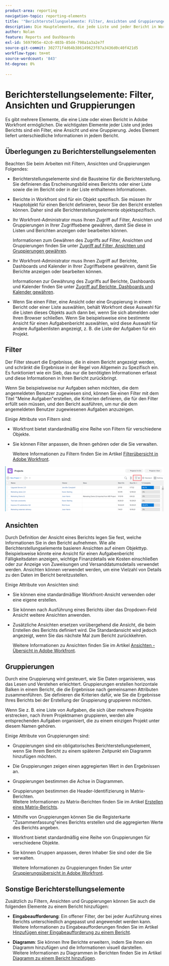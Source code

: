 ```yaml
---
product-area: reporting
navigation-topic: reporting-elements
title: '"Berichterstellungselemente: Filter, Ansichten und Gruppierungen'
description: Die Hauptelemente, die jede Liste und jeder Bericht in Workfront aufweisen muss, sind Filter, Ansichten und Gruppierungen. Jedes Element liefert unterschiedliche Informationen in jedem Bericht.
author: Nolan
feature: Reports and Dashboards
exl-id: 5697905e-42c0-403b-85d4-798a1a3a2e7f
source-git-commit: 302771f4d64b386149623f87a3436d0c40f421d5
workflow-type: tm+mt
source-wordcount: '843'
ht-degree: 0%

---
```


# Berichterstellungselemente: Filter, Ansichten und Gruppierungen

<!--
<div style="color: #ff1493;" data-mc-conditions="QuicksilverOrClassic.Draft mode">
<p>AL: Add information here about all the different kinds of FVGs: in reports, in lists, beta, etc // OR: this article should be a high-level overview of reporting elements. Then, each type of element should have:</p>
<p>- overview for Filters</p>
<p>- create a filter</p>
<p>- share a filter</p>
<p>ALL in Reporting elements but the Shared ones should be linked to Basics> Sharing; some of the articles in the Basics> Navigation> Use lists might beed to link here as well</p>
</div>
-->

Es gibt mehrere Elemente, die eine Liste oder einen Bericht in Adobe Workfront ermöglichen. Die wichtigsten Elemente jeder Liste und jedes Berichts sind ein Filter, eine Ansicht und eine Gruppierung. Jedes Element liefert unterschiedliche Informationen in jedem Bericht.

## Überlegungen zu Berichterstellungselementen

Beachten Sie beim Arbeiten mit Filtern, Ansichten und Gruppierungen Folgendes:

* Berichterstellungselemente sind die Bausteine für die Berichterstellung. Sie definieren das Erscheinungsbild eines Berichts oder einer Liste sowie die im Bericht oder in der Liste enthaltenen Informationen.
* Berichte in Workfront sind für ein Objekt spezifisch. Sie müssen Ihr Hauptobjekt für einen Bericht definieren, bevor Sie den Bericht erstellen können. Daher sind alle Berichterstellungselemente objektspezifisch.
* Ihr Workfront-Administrator muss Ihnen Zugriff auf Filter, Ansichten und Gruppierungen in Ihrer Zugriffsebene gewähren, damit Sie diese in Listen und Berichten anzeigen oder bearbeiten können.

   Informationen zum Gewähren des Zugriffs auf Filter, Ansichten und Gruppierungen finden Sie unter [Zugriff auf Filter, Ansichten und Gruppierungen gewähren](../../../administration-and-setup/add-users/configure-and-grant-access/grant-access-fvg.md).

* Ihr Workfront-Administrator muss Ihnen Zugriff auf Berichte, Dashboards und Kalender in Ihrer Zugriffsebene gewähren, damit Sie Berichte anzeigen oder bearbeiten können.

   Informationen zur Gewährung des Zugriffs auf Berichte, Dashboards und Kalender finden Sie unter [Zugriff auf Berichte, Dashboards und Kalender gewähren](../../../administration-and-setup/add-users/configure-and-grant-access/grant-access-reports-dashboards-calendars.md).

* Wenn Sie einen Filter, eine Ansicht oder eine Gruppierung in einem Bericht oder einer Liste auswählen, behält Workfront diese Auswahl für die Listen dieses Objekts auch dann bei, wenn Sie sich abmelden oder Ihren Browser schließen. Wenn Sie beispielsweise eine bestimmte Ansicht für einen Aufgabenbericht auswählen, wird diese Auswahl für andere Aufgabenlisten angezeigt, z. B. die Liste der Aufgaben für ein Projekt.

## Filter

Der Filter steuert die Ergebnisse, die in einem Bericht angezeigt werden, und schränkt die Ergebnisse in der Regel von Allgemein zu Spezifisch ein. Es funktioniert wie ein Sieb, das nur die benötigten Informationen erfasst und diese Informationen in Ihren Bericht zurückbringt.

Wenn Sie beispielsweise nur Aufgaben sehen möchten, die dem angemeldeten Benutzer zugewiesen sind, können Sie einen Filter mit dem Titel &quot;Meine Aufgaben&quot;erstellen, die Kriterien definieren, die für den Filter erfüllt sein müssen, und den Bericht ausführen, um nur die dem angemeldeten Benutzer zugewiesenen Aufgaben anzuzeigen.

Einige Attribute von Filtern sind:

* Workfront bietet standardmäßig eine Reihe von Filtern für verschiedene Objekte.
* Sie können Filter anpassen, die Ihnen gehören oder die Sie verwalten.

   Weitere Informationen zu Filtern finden Sie im Artikel [Filterübersicht in Adobe Workfront](../../../reports-and-dashboards/reports/reporting-elements/filters-overview.md).

![Symbol für Filter](assets/projects-list-with-filter-drop-down-highlighted-nwe.png)

## Ansichten

Durch Definition der Ansicht eines Berichts legen Sie fest, welche Informationen Sie in den Bericht aufnehmen. Wie alle Berichterstellungselemente basieren Ansichten auf einem Objekttyp.\
Beispielsweise könnte eine Ansicht für einen Aufgabenbericht Fälligkeitsdaten anzeigen, wichtige Finanzdetails wie Kosten einschließen oder zur Anzeige von Zuweisungen und Versanddatumsdetails verwendet werden. Ansichten können verwendet werden, um eine Vielzahl von Details zu den Daten im Bericht bereitzustellen.

Einige Attribute von Ansichten sind:

* Sie können eine standardmäßige Workfront-Ansicht verwenden oder eine eigene erstellen.
* Sie können nach Ausführung eines Berichts über das Dropdown-Feld Ansicht weitere Ansichten anwenden.
* Zusätzliche Ansichten ersetzen vorübergehend die Ansicht, die beim Erstellen des Berichts definiert wird. Die Standardansicht wird jedoch angezeigt, wenn Sie das nächste Mal zum Bericht zurückkehren.

   Weitere Informationen zu Ansichten finden Sie im Artikel [Ansichten - Übersicht in Adobe Workfront](../../../reports-and-dashboards/reports/reporting-elements/views-overview.md).

## Gruppierungen

Durch eine Gruppierung wird gesteuert, wie Sie Daten organisieren, was das Lesen und Verstehen erleichtert. Gruppierungen erstellen horizontale Balken in einem Bericht, die die Ergebnisse nach gemeinsamen Attributen zusammenführen. Sie definieren die Kriterien dafür, wie Sie die Ergebnisse Ihres Berichts bei der Erstellung der Gruppierung gruppieren möchten.

Wenn Sie z. B. eine Liste von Aufgaben, die sich über mehrere Projekte erstrecken, nach ihrem Projektnamen gruppieren, werden alle entsprechenden Aufgaben organisiert, die zu einem einzigen Projekt unter diesem Namen gehören.

Einige Attribute von Gruppierungen sind:

* Gruppierungen sind ein obligatorisches Berichterstellungselement, wenn Sie Ihrem Bericht zu einem späteren Zeitpunkt ein Diagramm hinzufügen möchten.
* Die Gruppierungen zeigen einen aggregierten Wert in den Ergebnissen an. &#x200B;
* Gruppierungen bestimmen die Achse in Diagrammen.
* Gruppierungen bestimmen die Header-Identifizierung in Matrix-Berichten.\
   Weitere Informationen zu Matrix-Berichten finden Sie im Artikel [Erstellen eines Matrix-Berichts](../../../reports-and-dashboards/reports/creating-and-managing-reports/create-matrix-report.md).

* Mithilfe von Gruppierungen können Sie die Registerkarte &quot;Zusammenfassung&quot;eines Berichts erstellen und die aggregierten Werte des Berichts angeben.
* Workfront bietet standardmäßig eine Reihe von Gruppierungen für verschiedene Objekte.
* Sie können Gruppen anpassen, deren Inhaber Sie sind oder die Sie verwalten.

   Weitere Informationen zu Gruppierungen finden Sie unter [Gruppierungsübersicht in Adobe Workfront](../../../reports-and-dashboards/reports/reporting-elements/groupings-overview.md).

## Sonstige Berichterstellungselemente

Zusätzlich zu Filtern, Ansichten und Gruppierungen können Sie auch die folgenden Elemente zu einem Bericht hinzufügen:

* **Eingabeaufforderung**: Ein offener Filter, der bei jeder Ausführung eines Berichts unterschiedlich angepasst und angewendet werden kann.\
   Weitere Informationen zu Eingabeaufforderungen finden Sie im Artikel [Hinzufügen einer Eingabeaufforderung zu einem Bericht](../../../reports-and-dashboards/reports/creating-and-managing-reports/add-prompt-report.md).

* **Diagramm**: Sie können Ihre Berichte erweitern, indem Sie ihnen ein Diagramm hinzufügen und die Informationen visuell darstellen.\
   Weitere Informationen zu Diagrammen in Berichten finden Sie im Artikel [Diagramm zu einem Bericht hinzufügen](../../../reports-and-dashboards/reports/creating-and-managing-reports/add-chart-report.md).
